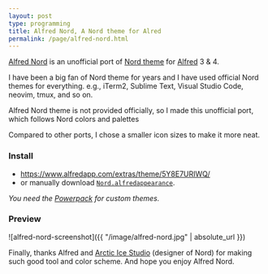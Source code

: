 ```yaml
---
layout: post
type: programming
title: Alfred Nord, A Nord theme for Alred
permalink: /page/alfred-nord.html
---
```


[Alfred Nord](https://github.com/crispgm/alfred-nord) is an unofficial port of [Nord theme](http://nordtheme.com/) for [Alfred](https://www.alfredapp.com/) 3 & 4.

I have been a big fan of Nord theme for years and I have used official Nord themes for everything. e.g., iTerm2, Sublime Text, Visual Studio Code, neovim, tmux, and so on.

Alfred Nord theme is not provided officially, so I made this unofficial port, which follows Nord colors and palettes

Compared to other ports, I chose a smaller icon sizes to make it more neat.

### Install

- <https://www.alfredapp.com/extras/theme/5Y8E7URIWQ/>
- or manually download [`Nord.alfredappearance`](https://github.com/crispgm/alfred-nord/raw/master/Nord.alfredappearance).

_You need the [Powerpack](https://www.alfredapp.com/powerpack/) for custom themes._

### Preview

![alfred-nord-screenshot]({{ "/image/alfred-nord.jpg" | absolute_url }})

Finally, thanks Alfred and [Arctic Ice Studio](https://github.com/arcticicestudio) (designer of Nord) for making such good tool and color scheme. And hope you enjoy Alfred Nord.
